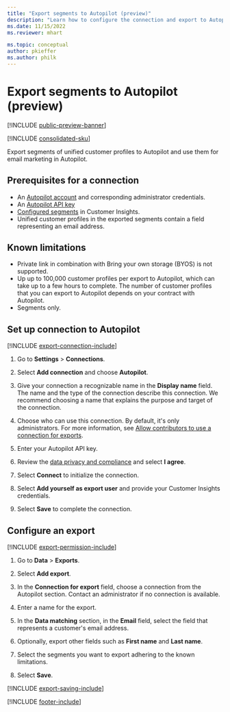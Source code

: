```yaml
---
title: "Export segments to Autopilot (preview)"
description: "Learn how to configure the connection and export to Autopilot."
ms.date: 11/15/2022
ms.reviewer: mhart

ms.topic: conceptual
author: pkieffer
ms.author: philk
---
```


# Export segments to Autopilot (preview)

[!INCLUDE [public-preview-banner](includes/public-preview-banner.md)]

[!INCLUDE [consolidated-sku](./includes/consolidated-sku.md)]

Export segments of unified customer profiles to Autopilot and use them for email marketing in Autopilot.

## Prerequisites for a connection

- An [Autopilot account](https://www.autopilothq.com/) and corresponding administrator credentials.
- An [Autopilot API key](https://autopilot.docs.apiary.io/#)
- [Configured segments](segments.md) in Customer Insights.
- Unified customer profiles in the exported segments contain a field representing an email address.

## Known limitations

- Private link in combination with Bring your own storage (BYOS) is not supported.
- Up up to 100,000 customer profiles per export to Autopilot, which can take up to a few hours to complete. The number of customer profiles that you can export to Autopilot depends on your contract with Autopilot.
- Segments only.

## Set up connection to Autopilot

[!INCLUDE [export-connection-include](includes/export-connection-admn.md)]

1. Go to **Settings** > **Connections**.

1. Select **Add connection** and choose **Autopilot**.

1. Give your connection a recognizable name in the **Display name** field. The name and the type of the connection describe this connection. We recommend choosing a name that explains the purpose and target of the connection.

1. Choose who can use this connection. By default, it's only administrators. For more information, see [Allow contributors to use a connection for exports](connections.md#allow-contributors-to-use-a-connection-for-exports).

1. Enter your Autopilot API key.

1. Review the [data privacy and compliance](connections.md#data-privacy-and-compliance) and select **I agree**.

1. Select **Connect** to initialize the connection.

1. Select **Add yourself as export user** and provide your Customer Insights credentials.

1. Select **Save** to complete the connection.

## Configure an export

[!INCLUDE [export-permission-include](includes/export-permission.md)]

1. Go to **Data** > **Exports**.

1. Select **Add export**.

1. In the **Connection for export** field, choose a connection from the Autopilot section. Contact an administrator if no connection is available.

1. Enter a name for the export.

1. In the **Data matching** section, in the **Email** field, select the field that represents a customer's email address.

1. Optionally, export other fields such as **First name** and **Last name**.

1. Select the segments you want to export adhering to the known limitations.

1. Select **Save**.

[!INCLUDE [export-saving-include](includes/export-saving.md)]

[!INCLUDE [footer-include](includes/footer-banner.md)]
